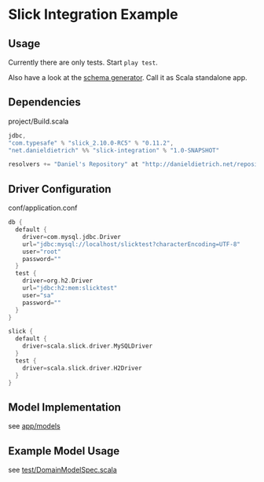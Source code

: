 # Slick Integration Example #

## Usage ##

Currently there are only tests. Start ```play test```.

Also have a look at the [schema generator](https://github.com/danieldietrich/slick-integration-example/blob/master/test/EvolutionsGenerator.scala). Call it as Scala standalone app.

## Dependencies ##

project/Build.scala

```scala
jdbc,
"com.typesafe" % "slick_2.10.0-RC5" % "0.11.2",
"net.danieldietrich" %% "slick-integration" % "1.0-SNAPSHOT"
```

```scala
resolvers += "Daniel's Repository" at "http://danieldietrich.net/repository/snapshots"
```

## Driver Configuration ##

conf/application.conf

```scala
db {
  default {
    driver=com.mysql.jdbc.Driver
    url="jdbc:mysql://localhost/slicktest?characterEncoding=UTF-8"
    user="root"
    password=""
  }
  test {
    driver=org.h2.Driver
    url="jdbc:h2:mem:slicktest"
    user="sa"
    password=""
  }
}
```

```scala
slick {
  default {
    driver=scala.slick.driver.MySQLDriver
  }
  test {
    driver=scala.slick.driver.H2Driver
  }
}
```

## Model Implementation ##

see [app/models](https://github.com/danieldietrich/slick-integration-example/tree/master/app/models)

## Example Model Usage ##

see [test/DomainModelSpec.scala](https://github.com/danieldietrich/slick-integration-example/blob/master/test/DomainModelSpec.scala)
